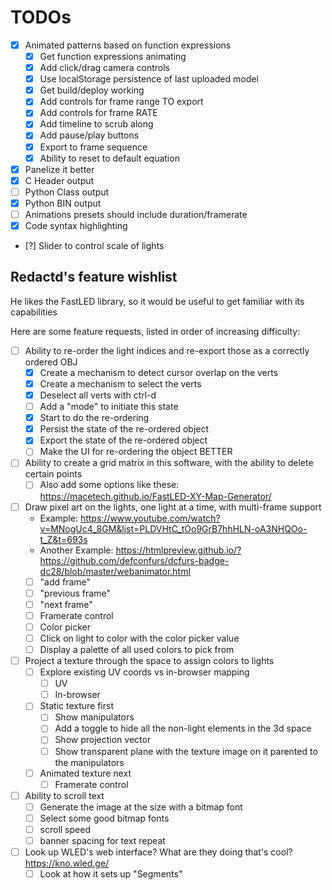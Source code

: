 # TODOs

- [x] Animated patterns based on function expressions
	- [x] Get function expressions animating
	- [x] Add click/drag camera controls
	- [x] Use localStorage persistence of last uploaded model
	- [x] Get build/deploy working
	- [x] Add controls for frame range TO export
	- [x] Add controls for frame RATE
	- [x] Add timeline to scrub along
	- [x] Add pause/play buttons
	- [x] Export to frame sequence
	- [x] Ability to reset to default equation
- [x] Panelize it better
- [x] C Header output
- [ ] Python Class output
- [x] Python BIN output
- [ ] Animations presets should include duration/framerate
- [x] Code syntax highlighting
- [?] Slider to control scale of lights

## Redactd's feature wishlist

He likes the FastLED library, so it would be useful to get familiar with its capabilities

Here are some feature requests, listed in order of increasing difficulty:

- [ ] Ability to re-order the light indices and re-export those as a correctly ordered OBJ
	- [x] Create a mechanism to detect cursor overlap on the verts
	- [x] Create a mechanism to select the verts
	- [x] Deselect all verts with ctrl-d
	- [ ] Add a "mode" to initiate this state
	- [x] Start to do the re-ordering
	- [x] Persist the state of the re-ordered object
	- [x] Export the state of the re-ordered object
	- [ ] Make the UI for re-ordering the object BETTER

- [ ] Ability to create a grid matrix in this software, with the ability to delete certain points
	- [ ] Also add some options like these: https://macetech.github.io/FastLED-XY-Map-Generator/

- [ ] Draw pixel art on the lights, one light at a time, with multi-frame support
	- Example: https://www.youtube.com/watch?v=MNogUc4_8GM&list=PLDVHtC_tOo9GrB7hhHLN-oA3NHQOo-t_Z&t=693s
	- Another Example: https://htmlpreview.github.io/?https://github.com/defconfurs/dcfurs-badge-dc28/blob/master/webanimator.html
	- [ ] "add frame"
	- [ ] "previous frame"
	- [ ] "next frame"
	- [ ] Framerate control
	- [ ] Color picker
	- [ ] Click on light to color with the color picker value
	- [ ] Display a palette of all used colors to pick from

- [ ] Project a texture through the space to assign colors to lights
	- [ ] Explore existing UV coords vs in-browser mapping
		- [ ] UV
		- [ ] In-browser
	- [ ] Static texture first
		- [ ] Show manipulators
		- [ ] Add a toggle to hide all the non-light elements in the 3d space
		- [ ] Show projection vector
		- [ ] Show transparent plane with the texture image on it parented to the manipulators
	- [ ] Animated texture next
		- [ ] Framerate control

- [ ] Ability to scroll text
	- [ ] Generate the image at the size with a bitmap font
	- [ ] Select some good bitmap fonts
	- [ ] scroll speed
	- [ ] banner spacing for text repeat

- [ ] Look up WLED's web interface? What are they doing that's cool? https://kno.wled.ge/
	- [ ] Look at how it sets up "Segments"
